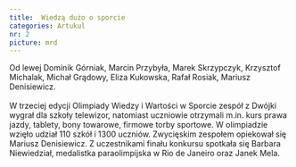 ```yaml
---
title:  Wiedzą dużo o sporcie
categories: Artukul
nr: 2
picture: mrd
---
```

Od lewej Dominik Górniak, Marcin Przybyła, Marek Skrzypczyk, Krzysztof Michalak, Michał Grądowy, Eliza Kukowska, Rafał Rosiak, Mariusz Denisiewicz.
<br><br>
W trzeciej edycji Olimpiady Wiedzy i Wartości w Sporcie  zespół z Dwójki wygrał dla szkoły telewizor, natomiast uczniowie otrzymali m.in. kurs prawa jazdy, tablety, bony towarowe, firmowe torby sportowe. W olimpiadzie wzięło udział 110 szkół i 1300 uczniów. Zwycięskim zespołem opiekował się Mariusz Denisiewicz.  Z uczestnikami finału konkursu spotkała się Barbara Niewiedział, medalistka paraolimpijska w Rio de Janeiro oraz Janek Mela.